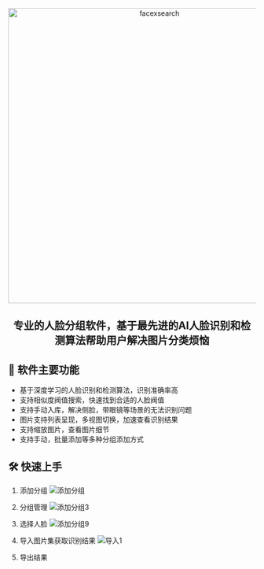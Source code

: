 <div align="center">

<picture>
  <img alt="facexsearch" src="https://www.facexsearch.com/logo2-raw.PNG" width="600">
</picture>


## 专业的人脸分组软件，基于最先进的AI人脸识别和检测算法帮助用户解决图片分类烦恼

</div>

## 📖 软件主要功能
- 基于深度学习的人脸识别和检测算法，识别准确率高
- 支持相似度阀值搜索，快速找到合适的人脸阀值
- 支持手动入库，解决侧脸，带眼镜等场景的无法识别问题
- 图片支持列表呈现，多视图切换，加速查看识别结果
- 支持缩放图片，查看图片细节
- 支持手动，批量添加等多种分组添加方式

## 🛠️ 快速上手
1. 添加分组
![添加分组](https://www.facexsearch.com/addGroup.png "")


2. 分组管理
![添加分组3](https://www.facexsearch.com/addGroup3.png "")




3. 选择人脸
![添加分组9](https://www.facexsearch.com/addGroup9.png "")

4. 导入图片集获取识别结果
![导入1](https://www.facexsearch.com/new_input.png "")

5. 导出结果
